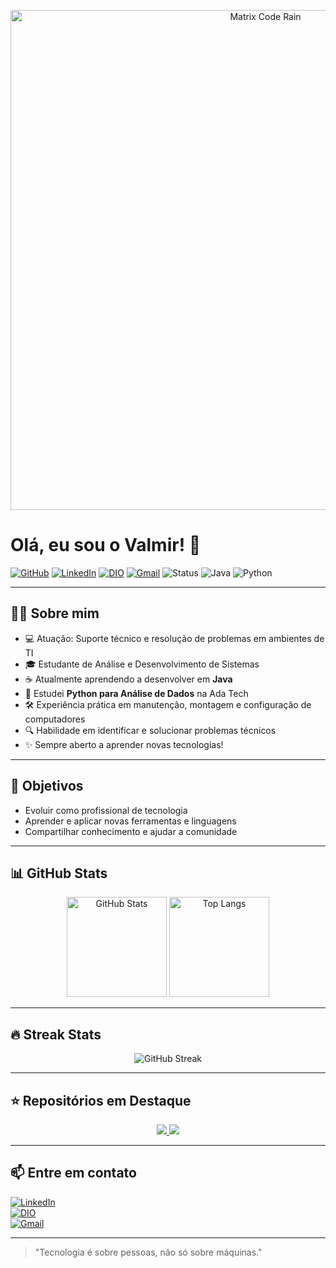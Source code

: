 <p align="center">
  <img src="https://i.gifer.com/origin/6e/6edda9a85d31b6b6c8efc9743c1e8a3b_w200.gif" alt="Matrix Code Rain" width="800"/>
</p>

# Olá, eu sou o Valmir! 👋

[![GitHub](https://img.shields.io/badge/GitHub-181717?style=for-the-badge&logo=github&logoColor=white)](https://github.com/valmiris)
[![LinkedIn](https://img.shields.io/badge/LinkedIn-0077B5?style=for-the-badge&logo=linkedin&logoColor=white)](https://www.linkedin.com/in/valmir-barbosa-de-farias-71a6b463)
[![DIO](https://img.shields.io/badge/DIO.me-EC1C24?style=for-the-badge&logo=readme&logoColor=white)](https://www.dio.me/users/valmirbarbosa30)
[![Gmail](https://img.shields.io/badge/Gmail-D14836?style=for-the-badge&logo=gmail&logoColor=white)](mailto:Valmirbarbosa30@gmail.com)
![Status](https://img.shields.io/badge/Status-Always%20Learning-brightgreen?style=for-the-badge)
![Java](https://img.shields.io/badge/Java-ED8B00?style=for-the-badge&logo=openjdk&logoColor=white)
![Python](https://img.shields.io/badge/Python-3776AB?style=for-the-badge&logo=python&logoColor=white)

---

## 👨‍💻 Sobre mim

- 💻 Atuação: Suporte técnico e resolução de problemas em ambientes de TI  
- 🎓 Estudante de Análise e Desenvolvimento de Sistemas  
- ☕ Atualmente aprendendo a desenvolver em **Java**  
- 🐍 Estudei **Python para Análise de Dados** na Ada Tech  
- 🛠️ Experiência prática em manutenção, montagem e configuração de computadores  
- 🔍 Habilidade em identificar e solucionar problemas técnicos  
- ✨ Sempre aberto a aprender novas tecnologias!

---

## 🚀 Objetivos

- Evoluir como profissional de tecnologia  
- Aprender e aplicar novas ferramentas e linguagens  
- Compartilhar conhecimento e ajudar a comunidade

---

## 📊 GitHub Stats

<p align="center">
  <img src="https://github-readme-stats.vercel.app/api?username=valmiris&show_icons=true&theme=radical" alt="GitHub Stats" height="160"/>
  <img src="https://github-readme-stats.vercel.app/api/top-langs/?username=valmiris&layout=compact&theme=radical" alt="Top Langs" height="160"/>
</p>

---

## 🔥 Streak Stats

<p align="center">
  <img src="https://streak-stats.demolab.com?user=valmiris&theme=radical" alt="GitHub Streak"/>
</p>

---

## ⭐ Repositórios em Destaque

<p align="center">
  <a href="https://github.com/valmiris/santander_coders">
    <img src="https://github-readme-stats.vercel.app/api/pin/?username=valmiris&repo=santander_coders&theme=radical" />
  </a>
  <a href="https://github.com/valmiris/dio-lab-open-source">
    <img src="https://github-readme-stats.vercel.app/api/pin/?username=valmiris&repo=dio-lab-open-source&theme=radical" />
  </a>
</p>

---

## 📫 Entre em contato

[![LinkedIn](https://img.shields.io/badge/LinkedIn-0077B5?style=for-the-badge&logo=linkedin&logoColor=white)](https://www.linkedin.com/in/valmir-barbosa-de-farias-71a6b463)  
[![DIO](https://img.shields.io/badge/DIO.me-EC1C24?style=for-the-badge&logo=readme&logoColor=white)](https://www.dio.me/users/valmirbarbosa30)  
[![Gmail](https://img.shields.io/badge/Gmail-D14836?style=for-the-badge&logo=gmail&logoColor=white)](mailto:Valmirbarbosa30@gmail.com)

---

> "Tecnologia é sobre pessoas, não só sobre máquinas."
